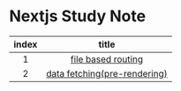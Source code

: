 # Nextjs Study Note

| index |                                             title                                              |
| :---: | :--------------------------------------------------------------------------------------------: |
|   1   |   [file based routing](https://github.com/rlorxl/next-study/tree/main/1-file-based-routing)    |
|   2   | [data fetching(pre-rendering)](https://github.com/rlorxl/next-study/tree/main/3-data-fetching) |
